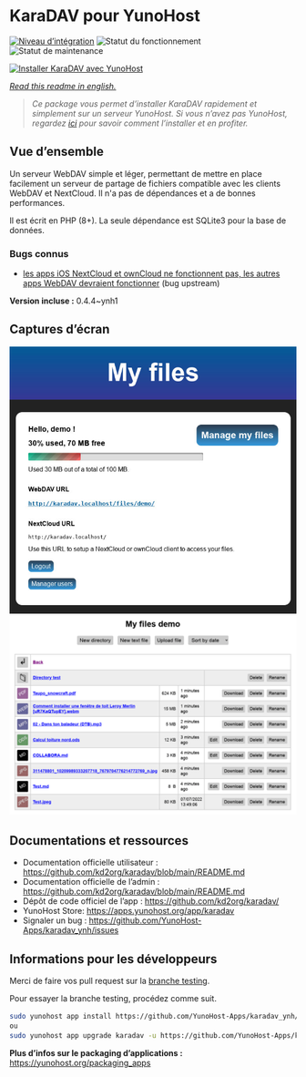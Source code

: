 <!--
N.B.: This README was automatically generated by https://github.com/YunoHost/apps/tree/master/tools/README-generator
It shall NOT be edited by hand.
-->

# KaraDAV pour YunoHost

[![Niveau d’intégration](https://dash.yunohost.org/integration/karadav.svg)](https://dash.yunohost.org/appci/app/karadav) ![Statut du fonctionnement](https://ci-apps.yunohost.org/ci/badges/karadav.status.svg) ![Statut de maintenance](https://ci-apps.yunohost.org/ci/badges/karadav.maintain.svg)

[![Installer KaraDAV avec YunoHost](https://install-app.yunohost.org/install-with-yunohost.svg)](https://install-app.yunohost.org/?app=karadav)

*[Read this readme in english.](./README.md)*

> *Ce package vous permet d’installer KaraDAV rapidement et simplement sur un serveur YunoHost.
Si vous n’avez pas YunoHost, regardez [ici](https://yunohost.org/#/install) pour savoir comment l’installer et en profiter.*

## Vue d’ensemble

Un serveur WebDAV simple et léger, permettant de mettre en place facilement un serveur de partage de fichiers compatible avec les clients WebDAV et NextCloud. Il n'a pas de dépendances et a de bonnes performances.

Il est écrit en PHP (8+). La seule dépendance est SQLite3 pour la base de données.

### Bugs connus

- [les apps iOS NextCloud et ownCloud ne fonctionnent pas, les autres apps WebDAV devraient fonctionner](https://github.com/kd2org/karadav/issues/22) (bug upstream)


**Version incluse :** 0.4.4~ynh1

## Captures d’écran

![Capture d’écran de KaraDAV](./doc/screenshots/karadav.jpg)
![Capture d’écran de KaraDAV](./doc/screenshots/karadav_files.png)

## Documentations et ressources

* Documentation officielle utilisateur : <https://github.com/kd2org/karadav/blob/main/README.md>
* Documentation officielle de l’admin : <https://github.com/kd2org/karadav/blob/main/README.md>
* Dépôt de code officiel de l’app : <https://github.com/kd2org/karadav/>
* YunoHost Store: <https://apps.yunohost.org/app/karadav>
* Signaler un bug : <https://github.com/YunoHost-Apps/karadav_ynh/issues>

## Informations pour les développeurs

Merci de faire vos pull request sur la [branche testing](https://github.com/YunoHost-Apps/karadav_ynh/tree/testing).

Pour essayer la branche testing, procédez comme suit.

``` bash
sudo yunohost app install https://github.com/YunoHost-Apps/karadav_ynh/tree/testing --debug
ou
sudo yunohost app upgrade karadav -u https://github.com/YunoHost-Apps/karadav_ynh/tree/testing --debug
```

**Plus d’infos sur le packaging d’applications :** <https://yunohost.org/packaging_apps>
